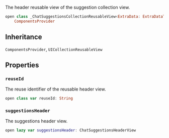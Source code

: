 
The header reusable view of the suggestion collection view.

``` swift
open class _ChatSuggestionsCollectionReusableView<ExtraData: ExtraDataTypes>: UICollectionReusableView,
    ComponentsProvider 
```

## Inheritance

`ComponentsProvider`, `UICollectionReusableView`

## Properties

### `reuseId`

The reuse identifier of the reusable header view.

``` swift
open class var reuseId: String 
```

### `suggestionsHeader`

The suggestions header view.

``` swift
open lazy var suggestionsHeader: ChatSuggestionsHeaderView 
```
